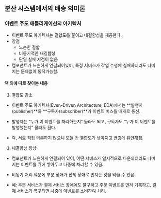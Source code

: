 ## 분산 시스템에서의 배송 의미론
### 이벤트 주도 애플리케이션의 아키텍처
* 이벤트 주도 아키텍처는 결합도를 줄이고 내결함성을 제공한다.
* 장점
  * 느슨한 결합
  * 비동기적인 내결함성
  * 단일 실패 지점이 없음
* 컴포넌트가 느슨하게 연결되어있어, 특정 서비스가 작업 수행에 실패하더라도 나머지는 문제없이 동작가능함.


#### 책 외에 따로 찾아본 내용
1. 결합도 감소

- 이벤트 주도 아키텍처(Even-Driven Architecture, EDA)에서는 **발행자(publisher)**와 **구독자(subscriber)**가 이벤트 버스를 매개로 통신.

- 발행자는 “누가 이 이벤트를 처리하는지” 몰라도 되고, 구독자도 “누가 이 이벤트를 발행했는지” 몰라도 된다.

- 즉, 서로 직접 의존하지 않으니 모듈 간 결합도가 낮아지고 변경에 유연해짐.

1. 내결함성 향상

- 컴포넌트가 느슨하게 연결되어 있어, 어떤 서비스가 일시적으로 다운되더라도 나머지는 이벤트를 큐에 쌓아두고 나중에 처리할 수 있음.

- 비동기 처리 덕분에 부분 장애가 전체 장애로 번지는 것을 막을 수 있음.

- 예: 주문 서비스가 결제 서비스 장애에도 불구하고 주문 이벤트를 먼저 기록하고, 결제 서비스가 복구되면 나중에 이벤트를 소비하여 처리.

